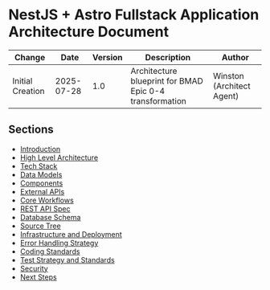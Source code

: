 # NestJS + Astro Fullstack Application Architecture Document

| Change           | Date       | Version | Description                                             | Author                    |
| ---------------- | ---------- | ------- | ------------------------------------------------------- | ------------------------- |
| Initial Creation | 2025-07-28 | 1.0     | Architecture blueprint for BMAD Epic 0-4 transformation | Winston (Architect Agent) |

## Sections

- [Introduction](./introduction.md)
- [High Level Architecture](./high-level-architecture.md)
- [Tech Stack](./tech-stack.md)
- [Data Models](./data-models.md)
- [Components](./components.md)
- [External APIs](./external-apis.md)
- [Core Workflows](./core-workflows.md)
- [REST API Spec](./rest-api-spec.md)
- [Database Schema](./database-schema.md)
- [Source Tree](./source-tree.md)
- [Infrastructure and Deployment](./infrastructure-and-deployment.md)
- [Error Handling Strategy](./error-handling-strategy.md)
- [Coding Standards](./coding-standards.md)
- [Test Strategy and Standards](./test-strategy-and-standards.md)
- [Security](./security.md)
- [Next Steps](./next-steps.md)
